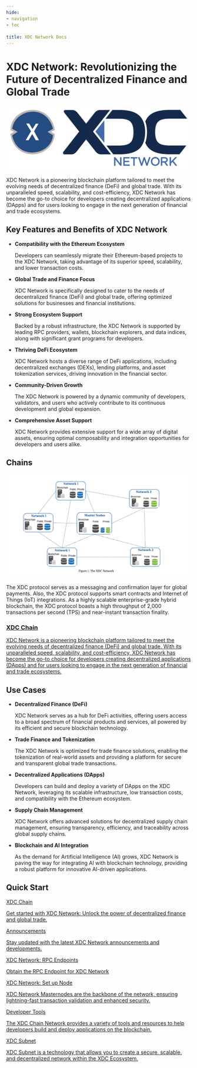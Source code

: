 ```yaml
---
hide:
- navigation
- toc

title: XDC Network Docs
---
```


<style>
    .md-source-file, .md-content__button.md-icon {
        display: none;
    }

    .section-body {
        padding: 0;
        border-top: none;
        margin: 0.64em auto;
    }
</style>

# XDC Network: Revolutionizing the Future of Decentralized Finance and Global Trade

![XDC Network](./assets/xdc-home.jpg)

XDC Network is a pioneering blockchain platform tailored to meet the evolving needs of decentralized finance (DeFi) and global trade. With its unparalleled speed, scalability, and cost-efficiency, XDC Network has become the go-to choice for developers creating decentralized applications (DApps) and for users looking to engage in the next generation of financial and trade ecosystems.

## **Key Features and Benefits of XDC Network**

* **Compatibility with the Ethereum Ecosystem**

    Developers can seamlessly migrate their Ethereum-based projects to the XDC Network, taking advantage of its superior speed, scalability, and lower transaction costs.

* **Global Trade and Finance Focus**

    XDC Network is specifically designed to cater to the needs of decentralized finance (DeFi) and global trade, offering optimized solutions for businesses and financial institutions.

* **Strong Ecosystem Support**

    Backed by a robust infrastructure, the XDC Network is supported by leading RPC providers, wallets, blockchain explorers, and data indices, along with significant grant programs for developers.

* **Thriving DeFi Ecosystem**

    XDC Network hosts a diverse range of DeFi applications, including decentralized exchanges (DEXs), lending platforms, and asset tokenization services, driving innovation in the financial sector.

* **Community-Driven Growth**

    The XDC Network is powered by a dynamic community of developers, validators, and users who actively contribute to its continuous development and global expansion.

* **Comprehensive Asset Support**

    XDC Network provides extensive support for a wide array of digital assets, ensuring optimal composability and integration opportunities for developers and users alike.

## **Chains**

![image](assets/xdc-architecture.png)

The XDC protocol serves as a messaging and confirmation layer for global payments. Also, the XDC protocol supports smart contracts and Internet of Things (IoT) integrations. As a highly scalable enterprise-grade hybrid blockchain, the XDC protocol boasts a high throughput of 2,000 transactions per second (TPS) and near-instant transaction finality.

<div class="doc-cards">
<a href="./xdcchain">
<h3>XDC Chain</h3>
<p>XDC Network is a pioneering blockchain platform tailored to meet the evolving needs of decentralized finance (DeFi) and global trade. With its unparalleled speed, scalability, and cost-efficiency, XDC Network has become the go-to choice for developers creating decentralized applications (DApps) and for users looking to engage in the next generation of financial and trade ecosystems.</p>
</a>
</div>

## **Use Cases**

* **Decentralized Finance (DeFi)**

    XDC Network serves as a hub for DeFi activities, offering users access to a broad spectrum of financial products and services, all powered by its efficient and secure blockchain technology.

* **Trade Finance and Tokenization**

    The XDC Network is optimized for trade finance solutions, enabling the tokenization of real-world assets and providing a platform for secure and transparent global trade transactions.

* **Decentralized Applications (DApps)**

    Developers can build and deploy a variety of DApps on the XDC Network, leveraging its scalable infrastructure, low transaction costs, and compatibility with the Ethereum ecosystem.

* **Supply Chain Management**

    XDC Network offers advanced solutions for decentralized supply chain management, ensuring transparency, efficiency, and traceability across global supply chains.

* **Blockchain and AI Integration**

    As the demand for Artificial Intelligence (AI) grows, XDC Network is paving the way for integrating AI with blockchain technology, providing a robust platform for innovative AI-driven applications.

## **Quick Start**

<div class="section-body">
    <a href="./xdcchain/developers/quick-guide" class="grid-item">
        <div>XDC Chain</div>
        <p>Get started with XDC Network: Unlock the power of decentralized finance and global trade.</p>
    </a>
        <a href="./announce" class="grid-item">
        <div>Announcements</div>
        <p>Stay updated with the latest XDC Network announcements and developments.</p>
    </a>
    <a href="./xdcchain/developers/rpc/" class="grid-item">
        <div>XDC Network: RPC Endpoints </div>
        <p>Obtain the RPC Endpoint for XDC Network</p>
    </a>
        <a href="https://xinfin.org/setup-masternode" class="grid-item">
        <div>XDC Network: Set up Node </div>
        <p>XDC Network Masternodes are the backbone of the network, ensuring lightning-fast transaction validation and enhanced security.</p>
    </a>
        <a href="https://xinfin.org/quick-tools-guide" class="grid-item">
        <div>Developer Tools </div>
        <p>The XDC Chain Network provides a variety of tools and resources to help developers build and deploy applications on the blockchain.</p>
    </a>
    <a href="./subnet" class="grid-item">
        <div>XDC Subnet</div>
        <p>XDC Subnet is a technology that allows you to create a secure, scalable, and decentralized network within the XDC Ecosystem.</p>
    </a>
</div>
